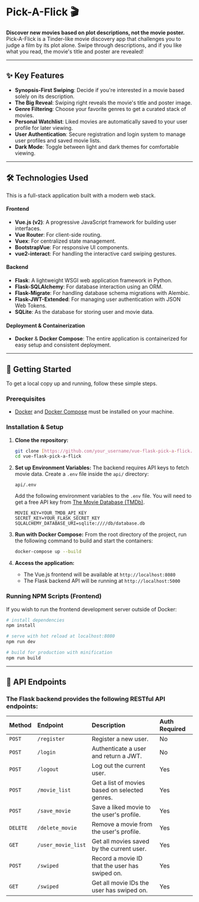 # Pick-A-Flick 🎬

**Discover new movies based on plot descriptions, not the movie poster.** Pick-A-Flick is a Tinder-like movie discovery app that challenges you to judge a film by its plot alone. Swipe through descriptions, and if you like what you read, the movie's title and poster are revealed!

---

## ✨ Key Features

-   **Synopsis-First Swiping**: Decide if you're interested in a movie based solely on its description.
-   **The Big Reveal**: Swiping right reveals the movie's title and poster image.
-   **Genre Filtering**: Choose your favorite genres to get a curated stack of movies.
-   **Personal Watchlist**: Liked movies are automatically saved to your user profile for later viewing.
-   **User Authentication**: Secure registration and login system to manage user profiles and saved movie lists.
-   **Dark Mode**: Toggle between light and dark themes for comfortable viewing.

---

## 🛠️ Technologies Used

This is a full-stack application built with a modern web stack.

#### Frontend

-   **Vue.js (v2)**: A progressive JavaScript framework for building user interfaces.
-   **Vue Router**: For client-side routing.
-   **Vuex**: For centralized state management.
-   **BootstrapVue**: For responsive UI components.
-   **vue2-interact**: For handling the interactive card swiping gestures.

#### Backend

-   **Flask**: A lightweight WSGI web application framework in Python.
-   **Flask-SQLAlchemy**: For database interaction using an ORM.
-   **Flask-Migrate**: For handling database schema migrations with Alembic.
-   **Flask-JWT-Extended**: For managing user authentication with JSON Web Tokens.
-   **SQLite**: As the database for storing user and movie data.

#### Deployment & Containerization

-   **Docker** & **Docker Compose**: The entire application is containerized for easy setup and consistent deployment.

---

## 🚀 Getting Started

To get a local copy up and running, follow these simple steps.

### Prerequisites

-   [Docker](https://www.docker.com/get-started) and [Docker Compose](https://docs.docker.com/compose/install/) must be installed on your machine.

### Installation & Setup

1.  **Clone the repository:**
    ```sh
    git clone [https://github.com/your_username/vue-flask-pick-a-flick.git](https://github.com/your_username/vue-flask-pick-a-flick.git)
    cd vue-flask-pick-a-flick
    ```

2.  **Set up Environment Variables:**
    The backend requires API keys to fetch movie data. Create a `.env` file inside the `api/` directory:
    ```
    api/.env
    ```
    Add the following environment variables to the `.env` file. You will need to get a free API key from [The Movie Database (TMDb)](https://www.themoviedb.org/documentation/api).

    ```env
    MOVIE_KEY=YOUR_TMDB_API_KEY
    SECRET_KEY=YOUR_FLASK_SECRET_KEY
    SQLALCHEMY_DATABASE_URI=sqlite:////db/database.db
    ```

3.  **Run with Docker Compose:**
    From the root directory of the project, run the following command to build and start the containers:
    ```sh
    docker-compose up --build
    ```

4.  **Access the application:**
    -   The Vue.js frontend will be available at `http://localhost:8080`
    -   The Flask backend API will be running at `http://localhost:5000`

### Running NPM Scripts (Frontend)

If you wish to run the frontend development server outside of Docker:

```bash
# install dependencies
npm install

# serve with hot reload at localhost:8080
npm run dev

# build for production with minification
npm run build
```
---
##  📡 API Endpoints
### The Flask backend provides the following RESTful API endpoints:
| Method   | Endpoint           | Description                                    | Auth Required |
| :------- | :----------------- | :--------------------------------------------- | :------------ |
| `POST`   | `/register`        | Register a new user.                           | No            |
| `POST`   | `/login`           | Authenticate a user and return a JWT.          | No            |
| `POST`   | `/logout`          | Log out the current user.                      | Yes           |
| `POST`   | `/movie_list`      | Get a list of movies based on selected genres. | Yes           |
| `POST`   | `/save_movie`      | Save a liked movie to the user's profile.      | Yes           |
| `DELETE` | `/delete_movie`    | Remove a movie from the user's profile.        | Yes           |
| `GET`    | `/user_movie_list` | Get all movies saved by the current user.      | Yes           |
| `POST`   | `/swiped`          | Record a movie ID that the user has swiped on. | Yes           |
| `GET`    | `/swiped`          | Get all movie IDs the user has swiped on.      | Yes           |
